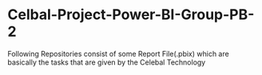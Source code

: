 # Celbal-Project-Power-BI-Group-PB-2
Following Repositories consist of some Report File(.pbix) which are basically the tasks that are given by the Celebal Technology 

